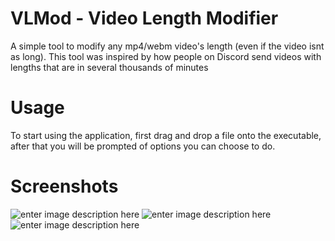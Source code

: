 # VLMod - Video Length Modifier
A simple tool to modify any mp4/webm video's length (even if the video isnt as long).
This tool was inspired by how people on Discord send videos with lengths that are in several thousands of minutes

# Usage
To start using the application, first drag and drop a file onto the executable, after that you will be prompted of options you can choose to do.

# Screenshots
![enter image description here](https://cdn.protogen.lol/7ee4a399fe)
![enter image description here](https://cdn.protogen.lol/1cb74550a0)
![enter image description here](https://cdn.protogen.lol/e4bd6c5b78)
